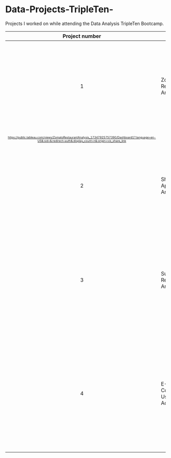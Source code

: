 # Data-Projects-TripleTen-
Projects I worked on while attending the Data Analysis TripleTen Bootcamp.


| Project number | Title | Description | Link |
| :-----------: | ----------- |----------- | ----------- |
| 1 | Zomato Restaurant Analysis| The project task was to analyze the business performance of restaurants and customers registered in the service, through multiple datasets.| 
<p style="font-size: 9px;">https://public.tableau.com/views/ZomatoRestaurantAnalysis_17347925757390/Dashboard1?:language=en-US&:sid=&:redirect=auth&:display_count=n&:origin=viz_share_link |
| 2 | Shopify App Analysis | The project task was to determine respective key success factors through review, ratings, and developer replies analysis. | Power BI link not available|
| 3 | Superstore Returns Analysis | Superstore stakeholders wanted to identify what was causing a high volume of returns, and with this project’s efforts, they would also learn how to reduce the volume of returned orders.| https://public.tableau.com/views/SuperstoreReturnsAnalysis_17347924139440/Dashboard1?:language=en-US&:sid=&:redirect=auth&:display_count=n&:origin=viz_share_link |
| 4 | E-Commerce User Activity | The project entailed using data to understand how well the website is converting product page views into purchases, including tracking cohort metrics and conducting cohort analysis. | https://docs.google.com/spreadsheets/d/1zCk-BiFZGvS8r3g2QGe8Qj6i8srMiEok37ZqbSnf2uY/edit?usp=sharing |

